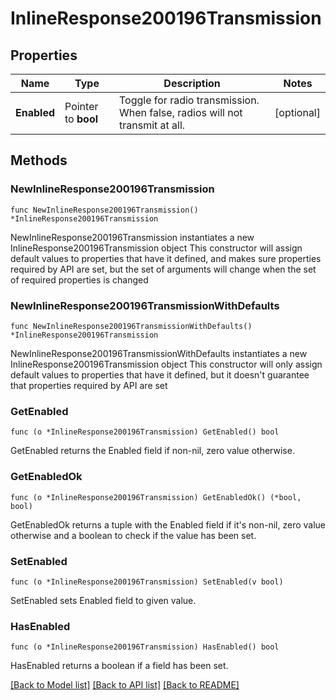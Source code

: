 # InlineResponse200196Transmission

## Properties

Name | Type | Description | Notes
------------ | ------------- | ------------- | -------------
**Enabled** | Pointer to **bool** | Toggle for radio transmission. When false, radios will not transmit at all. | [optional] 

## Methods

### NewInlineResponse200196Transmission

`func NewInlineResponse200196Transmission() *InlineResponse200196Transmission`

NewInlineResponse200196Transmission instantiates a new InlineResponse200196Transmission object
This constructor will assign default values to properties that have it defined,
and makes sure properties required by API are set, but the set of arguments
will change when the set of required properties is changed

### NewInlineResponse200196TransmissionWithDefaults

`func NewInlineResponse200196TransmissionWithDefaults() *InlineResponse200196Transmission`

NewInlineResponse200196TransmissionWithDefaults instantiates a new InlineResponse200196Transmission object
This constructor will only assign default values to properties that have it defined,
but it doesn't guarantee that properties required by API are set

### GetEnabled

`func (o *InlineResponse200196Transmission) GetEnabled() bool`

GetEnabled returns the Enabled field if non-nil, zero value otherwise.

### GetEnabledOk

`func (o *InlineResponse200196Transmission) GetEnabledOk() (*bool, bool)`

GetEnabledOk returns a tuple with the Enabled field if it's non-nil, zero value otherwise
and a boolean to check if the value has been set.

### SetEnabled

`func (o *InlineResponse200196Transmission) SetEnabled(v bool)`

SetEnabled sets Enabled field to given value.

### HasEnabled

`func (o *InlineResponse200196Transmission) HasEnabled() bool`

HasEnabled returns a boolean if a field has been set.


[[Back to Model list]](../README.md#documentation-for-models) [[Back to API list]](../README.md#documentation-for-api-endpoints) [[Back to README]](../README.md)


